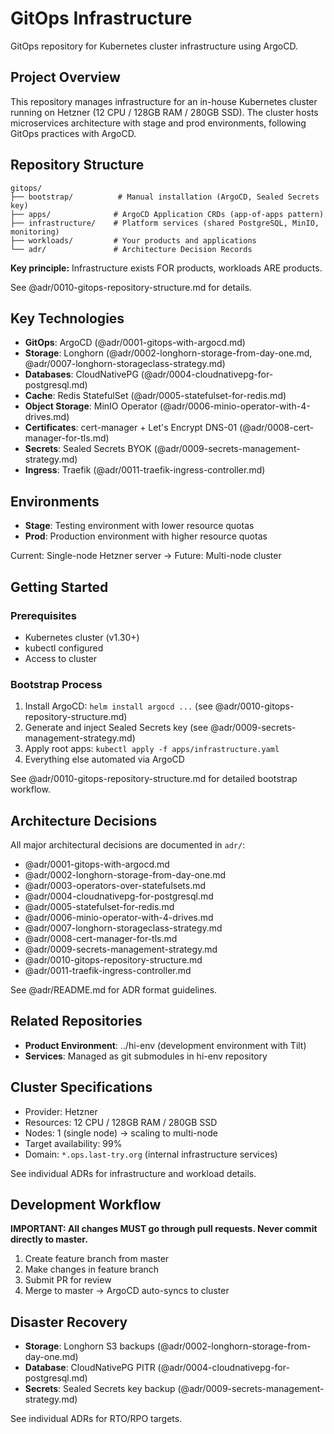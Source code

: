 # GitOps Infrastructure

GitOps repository for Kubernetes cluster infrastructure using ArgoCD.

## Project Overview

This repository manages infrastructure for an in-house Kubernetes cluster running on Hetzner (12 CPU / 128GB RAM / 280GB SSD). The cluster hosts microservices architecture with stage and prod environments, following GitOps practices with ArgoCD.

## Repository Structure

```
gitops/
├── bootstrap/          # Manual installation (ArgoCD, Sealed Secrets key)
├── apps/              # ArgoCD Application CRDs (app-of-apps pattern)
├── infrastructure/    # Platform services (shared PostgreSQL, MinIO, monitoring)
├── workloads/         # Your products and applications
└── adr/               # Architecture Decision Records
```

**Key principle:** Infrastructure exists FOR products, workloads ARE products.

See @adr/0010-gitops-repository-structure.md for details.

## Key Technologies

- **GitOps**: ArgoCD (@adr/0001-gitops-with-argocd.md)
- **Storage**: Longhorn (@adr/0002-longhorn-storage-from-day-one.md, @adr/0007-longhorn-storageclass-strategy.md)
- **Databases**: CloudNativePG (@adr/0004-cloudnativepg-for-postgresql.md)
- **Cache**: Redis StatefulSet (@adr/0005-statefulset-for-redis.md)
- **Object Storage**: MinIO Operator (@adr/0006-minio-operator-with-4-drives.md)
- **Certificates**: cert-manager + Let's Encrypt DNS-01 (@adr/0008-cert-manager-for-tls.md)
- **Secrets**: Sealed Secrets BYOK (@adr/0009-secrets-management-strategy.md)
- **Ingress**: Traefik (@adr/0011-traefik-ingress-controller.md)

## Environments

- **Stage**: Testing environment with lower resource quotas
- **Prod**: Production environment with higher resource quotas

Current: Single-node Hetzner server → Future: Multi-node cluster

## Getting Started

### Prerequisites
- Kubernetes cluster (v1.30+)
- kubectl configured
- Access to cluster

### Bootstrap Process
1. Install ArgoCD: `helm install argocd ...` (see @adr/0010-gitops-repository-structure.md)
2. Generate and inject Sealed Secrets key (see @adr/0009-secrets-management-strategy.md)
3. Apply root apps: `kubectl apply -f apps/infrastructure.yaml`
4. Everything else automated via ArgoCD

See @adr/0010-gitops-repository-structure.md for detailed bootstrap workflow.

## Architecture Decisions

All major architectural decisions are documented in `adr/`:

- @adr/0001-gitops-with-argocd.md
- @adr/0002-longhorn-storage-from-day-one.md
- @adr/0003-operators-over-statefulsets.md
- @adr/0004-cloudnativepg-for-postgresql.md
- @adr/0005-statefulset-for-redis.md
- @adr/0006-minio-operator-with-4-drives.md
- @adr/0007-longhorn-storageclass-strategy.md
- @adr/0008-cert-manager-for-tls.md
- @adr/0009-secrets-management-strategy.md
- @adr/0010-gitops-repository-structure.md
- @adr/0011-traefik-ingress-controller.md

See @adr/README.md for ADR format guidelines.

## Related Repositories

- **Product Environment**: ../hi-env (development environment with Tilt)
- **Services**: Managed as git submodules in hi-env repository

## Cluster Specifications

- Provider: Hetzner
- Resources: 12 CPU / 128GB RAM / 280GB SSD
- Nodes: 1 (single node) → scaling to multi-node
- Target availability: 99%
- Domain: `*.ops.last-try.org` (internal infrastructure services)

See individual ADRs for infrastructure and workload details.

## Development Workflow

**IMPORTANT: All changes MUST go through pull requests. Never commit directly to master.**

1. Create feature branch from master
2. Make changes in feature branch
3. Submit PR for review
4. Merge to master → ArgoCD auto-syncs to cluster

## Disaster Recovery

- **Storage**: Longhorn S3 backups (@adr/0002-longhorn-storage-from-day-one.md)
- **Database**: CloudNativePG PITR (@adr/0004-cloudnativepg-for-postgresql.md)
- **Secrets**: Sealed Secrets key backup (@adr/0009-secrets-management-strategy.md)

See individual ADRs for RTO/RPO targets.
